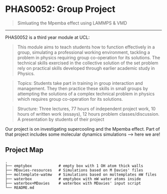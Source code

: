 # PHAS0052: Group Project
> Simluating the Mpemba effect using LAMMPS & VMD

---

PHAS0052 is a third year module at UCL:

> This module aims to teach students how to function effectively in a group, simulating a professional working environment, tackling a problem in physics requiring group co-operation for its solutions. The technical skills exercised in the collective solution of the set problem rely on practical skills developed through earlier academic study in Physics.

> Topics:
> Students take part in training in group interaction and management. They then practice these skills in small groups by attempting the solutions of a complex technical problem in physics which requires group co-operation for its solutions.

> Structure: Three lectures, 77 hours of independent project work, 10 hours of written work (essays), 12 hours problem classes/discussion. A presentation by students of their project

Our project is on investigating supercooling and the Mpemba effect. Part of that project includes some molecular dynamics simulations --> here we are!


## Project Map


    .
    ├── emptybox            # empty box with 1 OH atom thick walls
    ├── MDavies-resources   # Simulations based on M Davies' files
    ├── moltemplate-watmw   # Simulations based on moltemplates mW files
    ├── waterbox            # emptybox with mW water atoms inside
    ├── waterbox+MDavies    # waterbox with MDavies' input script
    └── README.md


